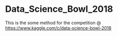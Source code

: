 # Data_Science_Bowl_2018
This is the some method for the competition @ https://www.kaggle.com/c/data-science-bowl-2018
